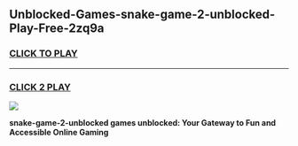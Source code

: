 
## Unblocked-Games-snake-game-2-unblocked-Play-Free-2zq9a
<h3>
<a href="https://premium76.site?title=snake-game-2-unblocked&ref=09A">CLICK TO PLAY</a></h3>
<hr>

<h3>
<a href="https://premium76.site?title=snake-game-2-unblocked&ref=09A">CLICK 2 PLAY</a>
  
</h3>

<a href="https://premium76.site?title=snake-game-2-unblocked&ref=09A"><img src="https://clearcache.store/games.png"></a>


**snake-game-2-unblocked games unblocked: Your Gateway to Fun and Accessible Online Gaming**
